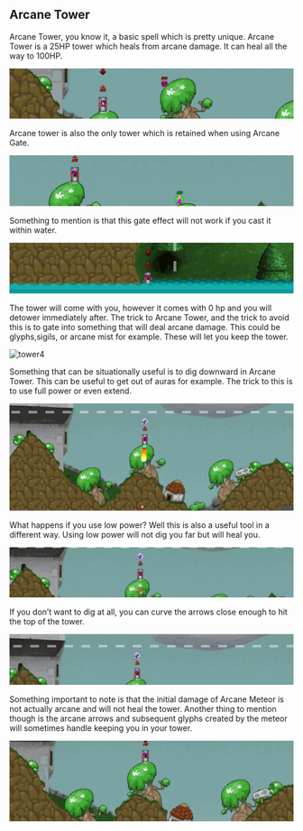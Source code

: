 ## Arcane Tower

Arcane Tower, you know it, a basic spell which is pretty unique. Arcane Tower is a 25HP tower which heals from arcane damage. It can heal all the way to 100HP. 

![tower1](https://raw.githubusercontent.com/1IlIl/wikidata/main/arcane/gifs/arcanetower1.gif)

Arcane tower is also the only tower which is retained when using Arcane Gate.

![tower2](https://raw.githubusercontent.com/1IlIl/wikidata/main/arcane/gifs/arcanetower2.gif)

Something to mention is that this gate effect will not work if you cast it within water.

![tower3](https://raw.githubusercontent.com/1IlIl/wikidata/main/arcane/gifs/arcanetower3.gif)

The tower will come with you, however it comes with 0 hp and you will detower immediately after. The trick to Arcane Tower, and the trick to avoid this is to gate into something that will deal arcane damage. This could be glyphs,sigils, or arcane mist for example. These will let you keep the tower.

![tower4](https://raw.githubusercontent.com/1IlIl/wikidata/main/arcane/gifs/arcanetower4.gif)

Something that can be situationally useful is to dig downward in Arcane Tower. This can be useful to get out of auras for example. The trick to this is to use full power or even extend.

![tower5](https://raw.githubusercontent.com/1IlIl/wikidata/main/arcane/gifs/arcanetower5.gif)

What happens if you use low power? Well this is also a useful tool in a different way. Using low power will not dig you far but will heal you.

![tower6](https://raw.githubusercontent.com/1IlIl/wikidata/main/arcane/gifs/arcanetower6.gif)

If you don’t want to dig at all, you can curve the arrows close enough to hit the top of the tower.

![tower7](https://raw.githubusercontent.com/1IlIl/wikidata/main/arcane/gifs/arcanetower7.gif)

Something important to note is that the initial damage of Arcane Meteor is not actually arcane and will not heal the tower. Another thing to mention though is the arcane arrows and subsequent glyphs created by the meteor will sometimes handle keeping you in your tower.

![tower8](https://raw.githubusercontent.com/1IlIl/wikidata/main/arcane/gifs/arcanetowerextra.gif)
